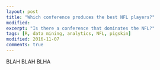 ```yaml
---
layout: post
title: "Which conference produces the best NFL players?"
modified:
excerpt: "Is there a conference that dominates the NFL?"
tags: [R, data mining, analytics, NFL, pigskin]
modified: 2016-11-07
comments: true
---
```


BLAH BLAH BLHA
